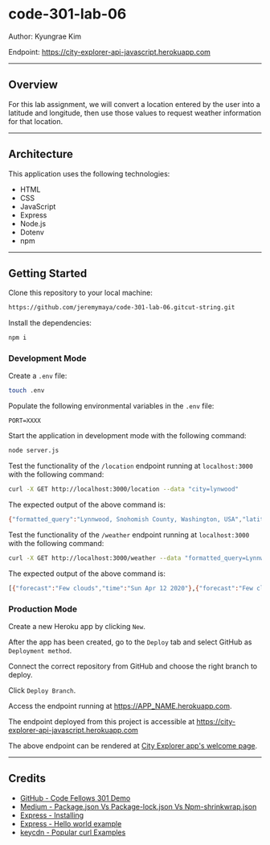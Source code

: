 # code-301-lab-06

Author: Kyungrae Kim

Endpoint: <https://city-explorer-api-javascript.herokuapp.com>

---

## Overview

For this lab assignment, we will convert a location entered by the user into a latitude and longitude, then use those values to request weather information for that location.

---

## Architecture

This application uses the following technologies:

* HTML
* CSS
* JavaScript
* Express
* Node.js
* Dotenv
* npm

---

## Getting Started

Clone this repository to your local machine:

```bash
https://github.com/jeremymaya/code-301-lab-06.gitcut-string.git
```

Install the dependencies:

```bash
npm i
```

### Development Mode

Create a `.env` file:

```bash
touch .env
```

Populate the following environmental variables in the `.env` file:

```text
PORT=XXXX
```

Start the application in development mode with the following command:

```bash
node server.js
```

Test the functionality of the `/location` endpoint running at `localhost:3000` with the following command:

```bash
curl -X GET http://localhost:3000/location --data "city=lynwood"
```

The expected output of the above command is:

```bash
{"formatted_query":"Lynnwood, Snohomish County, Washington, USA","latitude":"47.8278656","longitude":"-122.3053932"}
```

Test the functionality of the `/weather` endpoint running at `localhost:3000` with the following command:

```bash
curl -X GET http://localhost:3000/weather --data "formatted_query=Lynnwood%2C%20Snohomish%20County%2C%20Washington%2C%20USA&latitude=47.8278656&longitude=-122.3053932&page=1"
```

The expected output of the above command is:

```bash
[{"forecast":"Few clouds","time":"Sun Apr 12 2020"},{"forecast":"Few clouds","time":"Mon Apr 13 2020"},{"forecast":"Scattered clouds","time":"Tue Apr 14 2020"},{"forecast":"Few clouds","time":"Wed Apr 15 2020"},{"forecast":"Broken clouds","time":"Thu Apr 16 2020"}]
```

### Production Mode

Create a new Heroku app by clicking `New`.

After the app has been created, go to the `Deploy` tab and select GitHub as `Deployment method`.

Connect the correct repository from GitHub and choose the right branch to deploy.

Click `Deploy Branch`.

Access the endpoint running at <https://APP_NAME.herokuapp.com>.

The endpoint deployed from this project is accessible at <https://city-explorer-api-javascript.herokuapp.com>

The above endpoint can be rendered at [City Explorer app's welcome page](https://codefellows.github.io/code-301-guide/curriculum/city-explorer-app/front-end/).

---

## Credits

* [GitHub - Code Fellows 301 Demo](https://github.com/codefellows/seattle-301n19/blob/master/class-06/demo/server/server.js)
* [Medium - Package.json Vs Package-lock.json Vs Npm-shrinkwrap.json](https://medium.com/@hossam.hilal0/package-json-vs-package-lock-json-vs-npm-shrinkwrap-json-33fcddc1521a)
* [Express - Installing](https://expressjs.com/en/starter/installing.html)
* [Express - Hello world example](https://expressjs.com/en/starter/hello-world.html)
* [keycdn - Popular curl Examples](https://www.keycdn.com/support/popular-curl-examples)
